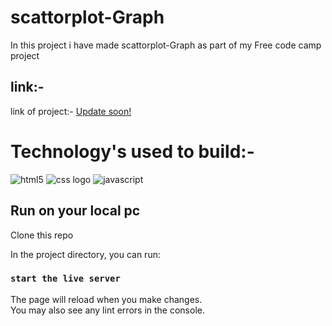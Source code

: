 # scattorplot-Graph

In this project i have made scattorplot-Graph as part of my Free code camp project

## link:-
link of project:- [Update soon!](#)

# Technology's used to build:-
![html5](https://img.shields.io/badge/HTML5-E34F26?style=for-the-badge&logo=html5&logoColor=white)
![css logo](https://img.shields.io/badge/CSS3-1572B6?style=for-the-badge&logo=css3&logoColor=white)
![javascript](https://img.shields.io/badge/JavaScript-F7DF1E?style=for-the-badge&logo=javascript&logoColor=black)



## Run on your local pc

Clone this repo 


In the project directory, you can run:

### `start the live server`


The page will reload when you make changes.\
You may also see any lint errors in the console.

